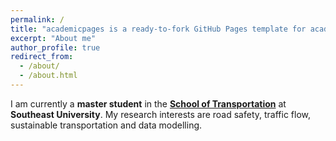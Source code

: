 ```yaml
---
permalink: /
title: "academicpages is a ready-to-fork GitHub Pages template for academic personal websites"
excerpt: "About me"
author_profile: true
redirect_from: 
  - /about/
  - /about.html
---
```


I am currently a **master student** in the  [**School of Transportation**](https://tc.seu.edu.cn/jt_en/) at **Southeast University**. My research interests are road safety, traffic flow, sustainable transportation and data modelling.
